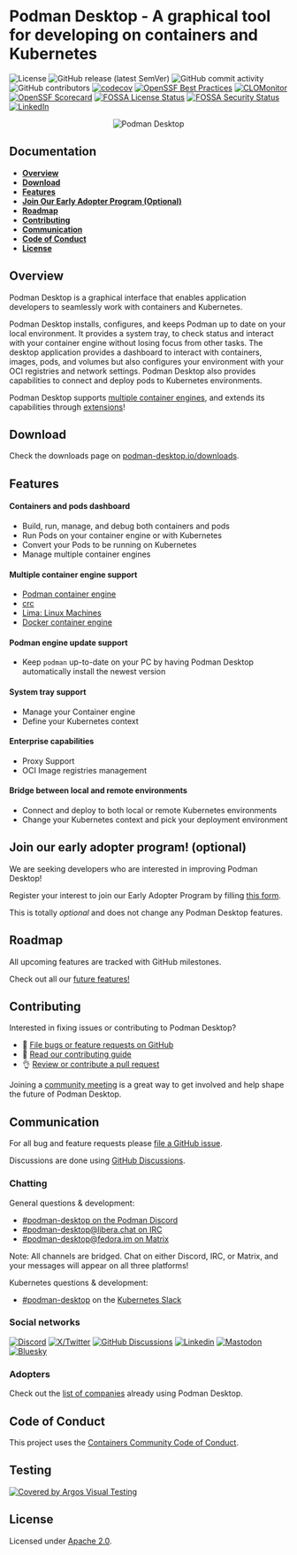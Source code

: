 # Podman Desktop - A graphical tool for developing on containers and Kubernetes

![License](https://img.shields.io/badge/License-Apache_2.0-blue.svg)
![GitHub release (latest SemVer)](https://img.shields.io/github/v/release/podman-desktop/podman-desktop)
![GitHub commit activity](https://img.shields.io/github/commit-activity/m/podman-desktop/podman-desktop)
![GitHub contributors](https://img.shields.io/github/contributors/podman-desktop/podman-desktop)
[![codecov](https://codecov.io/gh/podman-desktop/podman-desktop/graph/badge.svg?token=clbFmLZ85j)](https://codecov.io/gh/podman-desktop/podman-desktop)
[![OpenSSF Best Practices](https://www.bestpractices.dev/projects/9966/badge)](https://www.bestpractices.dev/projects/9966)
[![CLOMonitor](https://img.shields.io/endpoint?url=https://clomonitor.io/api/projects/cncf/podman-desktop/badge)](https://clomonitor.io/projects/cncf/podman-desktop)
[![OpenSSF Scorecard](https://api.securityscorecards.dev/projects/github.com/podman-desktop/podman-desktop/badge)](https://securityscorecards.dev/viewer/?uri=github.com/podman-desktop/podman-desktop)
[![FOSSA License Status](https://app.fossa.com/api/projects/git%2Bgithub.com%2Fpodman-desktop%2Fpodman-desktop.svg?type=shield&issueType=license)](https://app.fossa.com/projects/git%2Bgithub.com%2Fpodman-desktop%2Fpodman-desktop?ref=badge_shield&issueType=license)
[![FOSSA Security Status](https://app.fossa.com/api/projects/git%2Bgithub.com%2Fpodman-desktop%2Fpodman-desktop.svg?type=shield&issueType=security)](https://app.fossa.com/projects/git%2Bgithub.com%2Fpodman-desktop%2Fpodman-desktop?ref=badge_shield&issueType=security)
[![LinkedIn](https://img.shields.io/badge/LinkedIn-podmandesktop-blue.svg?logo=linkedin)](https://www.linkedin.com/company/podman-desktop/)

<p align="center">
  <img alt="Podman Desktop" src="/website/static/img/features/manage-containers.webp">
</p>

## Documentation

- [**Overview**](#overview)
- [**Download**](#download)
- [**Features**](#download)
- [**Join Our Early Adopter Program (Optional)**](#join-our-early-adopter-program-optional)
- [**Roadmap**](#roadmap)
- [**Contributing**](#contributing)
- [**Communication**](#communication)
- [**Code of Conduct**](#code-of-conduct)
- [**License**](#license)

## Overview

Podman Desktop is a graphical interface that enables application developers to seamlessly work with containers and Kubernetes.

Podman Desktop installs, configures, and keeps Podman up to date on your local environment. It provides a system tray, to check status and interact with your container engine without losing focus from other tasks. The desktop application provides a dashboard to interact with containers, images, pods, and volumes but also configures your environment with your OCI registries and network settings. Podman Desktop also provides capabilities to connect and deploy pods to Kubernetes environments.

Podman Desktop supports [multiple container engines](#multiple-container-engine-support), and extends its capabilities through [extensions](https://podman-desktop.io/extensions)!

## Download

Check the downloads page on [podman-desktop.io/downloads](https://podman-desktop.io/downloads).

## Features

#### Containers and pods dashboard

- Build, run, manage, and debug both containers and pods
- Run Pods on your container engine or with Kubernetes
- Convert your Pods to be running on Kubernetes
- Manage multiple container engines

#### Multiple container engine support

- [Podman container engine](https://github.com/containers/podman)
- [crc](https://github.com/code-ready/crc)
- [Lima: Linux Machines](https://github.com/lima-vm/lima)
- [Docker container engine](https://github.com/docker/docker)

#### Podman engine update support

- Keep `podman` up-to-date on your PC by having Podman Desktop automatically install the newest version

#### System tray support

- Manage your Container engine
- Define your Kubernetes context

#### Enterprise capabilities

- Proxy Support
- OCI Image registries management

#### Bridge between local and remote environments

- Connect and deploy to both local or remote Kubernetes environments
- Change your Kubernetes context and pick your deployment environment

## Join our early adopter program! (optional)

We are seeking developers who are interested in improving Podman Desktop!

Register your interest to join our Early Adopter Program by filling <a href="https://forms.gle/ow73dV7Ce3YLzoXH7" target="_blank">this form</a>.

This is totally _optional_ and does not change any Podman Desktop features.

## Roadmap

All upcoming features are tracked with GitHub milestones.

Check out all our [future features!](https://github.com/containers/podman-desktop/milestones)

## Contributing

Interested in fixing issues or contributing to Podman Desktop?

- :bug: [File bugs or feature requests on GitHub](https://github.com/containers/podman-desktop/issues/new/choose)
- :checkered_flag: [Read our contributing guide](./CONTRIBUTING.md)
- :ok_hand: [Review or contribute a pull request](https://github.com/containers/podman-desktop/pulls)

Joining a [community meeting](https://github.com/podman-desktop/community/blob/main/meetings/README.md#upcoming-community-meeting) is a great way to get involved and help shape the future of Podman Desktop.

## Communication

For all bug and feature requests please [file a GitHub issue](https://github.com/containers/podman-desktop/issues/new/choose).

Discussions are done using [GitHub Discussions](https://github.com/containers/podman-desktop/discussions/).

### Chatting

General questions & development:

- [#podman-desktop on the Podman Discord](https://discord.com/invite/x5GzFF6QH4)
- [#podman-desktop@libera.chat on IRC](https://libera.chat/)
- [#podman-desktop@fedora.im on Matrix](https://chat.fedoraproject.org/#/room/#podman-desktop:fedora.im)

Note: All channels are bridged. Chat on either Discord, IRC, or Matrix, and your messages will appear on all three platforms!

Kubernetes questions & development:

- [#podman-desktop](https://app.slack.com/client/T09NY5SBT/C04A0L7LUFM) on the [Kubernetes Slack](https://slack.k8s.io/)

### Social networks

[![Discord](https://img.shields.io/badge/discord-7289da.svg?style=for-the-badge&logo=discord&logoColor=white)](https://discord.com/invite/x5GzFF6QH4)
[![X/Twitter](https://img.shields.io/badge/X/twitter-18a1d6.svg?style=for-the-badge&logo=X&logoColor=white)](https://x.com/podmandesktop)
[![GitHub Discussions](https://img.shields.io/badge/discussions-grey.svg?style=for-the-badge&logo=GitHub&logoColor=white)](https://github.com/podman-desktop/podman-desktop/discussions)
[![Linkedin](https://img.shields.io/badge/linkedin-0077B5?style=for-the-badge&logo=linkedin&logoColor=white)](https://www.linkedin.com/company/podman-desktop)
[![Mastodon](https://img.shields.io/badge/mastodon-6364ff?style=for-the-badge&logo=mastodon&logoColor=white)](https://fosstodon.org/@podmandesktop)
[![Bluesky](https://img.shields.io/badge/bluesky-1283FE.svg?style=for-the-badge&logo=Bluesky&logoColor=white)](https://bsky.app/profile/podman-desktop.io)


### Adopters

Check out the [list of companies](./ADOPTERS.md) already using Podman Desktop.

## Code of Conduct

This project uses the [Containers Community Code of Conduct](https://github.com/containers/common/blob/main/CODE-OF-CONDUCT.md).

## Testing

[![Covered by Argos Visual Testing](https://argos-ci.com/badge-large.svg)](https://app.argos-ci.com/containers/podman-desktop/reference)

## License

Licensed under [Apache 2.0](LICENSE).
